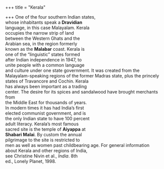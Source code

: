 +++
title = "Kerala"

+++
One of the four southern Indian states,  
whose inhabitants speak a **Dravidian**  
language, in this case Malayalam. Kerala  
occupies the narrow strip of land  
between the Western Ghats and the  
Arabian sea, in the region formerly  
known as the **Malabar** coast. Kerala is  
one of the “linguistic” states formed  
after Indian independence in 1947, to  
unite people with a common language  
and culture under one state government. It was created from the  
Malayalam-speaking regions of the former Madras state, plus the princely  
states of Travancore and Cochin. Kerala  
has always been important as a trading  
center. The desire for its spices and sandalwood have brought merchants from  
the Middle East for thousands of years.  
In modern times it has had India’s first  
elected communist government, and is  
the only Indian state to have 100 percent  
adult literacy. Kerala’s most famous  
sacred site is the temple of **Aiyappa** at  
**Shabari Malai**. By custom the annual  
pilgrimage to the site is restricted to  
men as well as women past childbearing age. For general information  
about Kerala and other regions of India,  
see Christine Nivin et al., *India*. 8th  
ed., Lonely Planet, 1998.